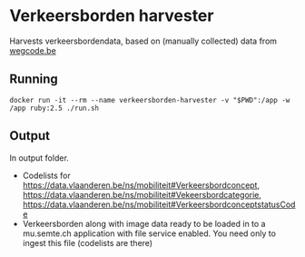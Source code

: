# Verkeersborden harvester
Harvests verkeersbordendata, based on (manually collected) data from [wegcode.be](https://wegcode.be/wetteksten/secties/kb/wegcode/248-art65)

## Running
```docker run -it --rm --name verkeersborden-harvester -v "$PWD":/app -w /app ruby:2.5 ./run.sh```

## Output
In output folder.
* Codelists for https://data.vlaanderen.be/ns/mobiliteit#Verkeersbordconcept, https://data.vlaanderen.be/ns/mobiliteit#Vekeersbordcategorie, https://data.vlaanderen.be/ns/mobiliteit#VerkeersbordconceptstatusCode
* Verkeersborden along with image data ready to be loaded in to a mu.semte.ch application with file service enabled. You need only to ingest this file (codelists are there)
